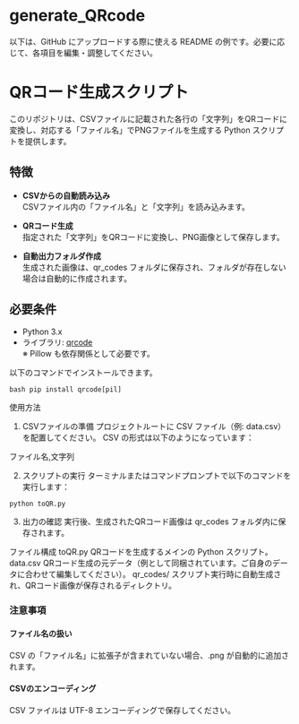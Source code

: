 # generate_QRcode
以下は、GitHub にアップロードする際に使える README の例です。必要に応じて、各項目を編集・調整してください。

# QRコード生成スクリプト

このリポジトリは、CSVファイルに記載された各行の「文字列」をQRコードに変換し、対応する「ファイル名」でPNGファイルを生成する Python スクリプトを提供します。

## 特徴

- **CSVからの自動読み込み**  
  CSVファイル内の「ファイル名」と「文字列」を読み込みます。

- **QRコード生成**  
  指定された「文字列」をQRコードに変換し、PNG画像として保存します。

- **自動出力フォルダ作成**  
  生成された画像は、qr_codes フォルダに保存され、フォルダが存在しない場合は自動的に作成されます。

## 必要条件

- Python 3.x
- ライブラリ: [qrcode](https://pypi.org/project/qrcode/)  
  ※ Pillow も依存関係として必要です。

以下のコマンドでインストールできます。

`bash pip install qrcode[pil]`

使用方法
1.	CSVファイルの準備
プロジェクトルートに CSV ファイル（例: data.csv）を配置してください。
CSV の形式は以下のようになっています：

ファイル名,文字列


2.	スクリプトの実行
ターミナルまたはコマンドプロンプトで以下のコマンドを実行します：

`python toQR.py`


3.	出力の確認
実行後、生成されたQRコード画像は qr_codes フォルダ内に保存されます。

ファイル構成
		toQR.py
QRコードを生成するメインの Python スクリプト。
		data.csv
QRコード生成の元データ（例として同梱されています。ご自身のデータに合わせて編集してください）。
		qr_codes/
スクリプト実行時に自動生成され、QRコード画像が保存されるディレクトリ。

### 注意事項
#### ファイル名の扱い
CSV の「ファイル名」に拡張子が含まれていない場合、.png が自動的に追加されます。
#### CSVのエンコーディング
CSV ファイルは UTF-8 エンコーディングで保存してください。
